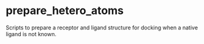 # prepare_hetero_atoms
Scripts to prepare a receptor and ligand structure for docking when a native ligand is not known.
